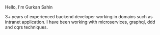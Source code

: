 Hello, I'm Gurkan Sahin

3+ years of experienced backend developer working in domains such as intranet application. I have been working with microservices, graphql, ddd and cqrs techniques.
